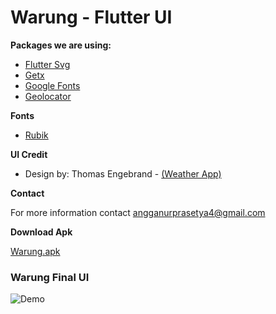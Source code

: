 # Warung - Flutter UI

**Packages we are using:**

- [Flutter Svg](https://pub.dev/packages/flutter_svg)
- [Getx](https://pub.dev/packages/get)
- [Google Fonts](https://pub.dev/packages/google_fonts)
- [Geolocator](https://pub.dev/packages/geolocator)
    
**Fonts**

-  [Rubik](https://fonts.google.com/specimen/rubik)

**UI Credit**

- Design by:  Thomas Engebrand - [(Weather App)](https://dribbble.com/shots/3202409-Weather-App)

**Contact**

For more information contact angganurprasetya4@gmail.com

**Download Apk**

[Warung.apk](https://github.com/prasetyanurangga/warung/raw/main/warung.apk)

### Warung Final UI

![Demo](https://github.com/prasetyanurangga/warung/raw/main/warung_app.gif)

